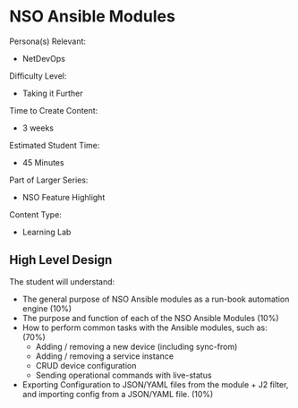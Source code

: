 # NSO Ansible Modules

Persona(s) Relevant:

- NetDevOps

Difficulty Level:

- Taking it Further

Time to Create Content:

- 3 weeks

Estimated Student Time:

- 45 Minutes

Part of Larger Series:

- NSO Feature Highlight

Content Type:

- Learning Lab

## High Level Design

The student will understand:

- The general purpose of NSO Ansible modules as a run-book automation engine (10%)
- The purpose and function of each of the NSO Ansible Modules (10%)
- How to perform common tasks with the Ansible modules, such as: (70%)
  - Adding / removing a new device (including sync-from)
  - Adding / removing a service instance
  - CRUD device configuration
  - Sending operational commands with live-status
- Exporting Configuration to JSON/YAML files from the module + J2 filter, and importing config from a JSON/YAML file. (10%)

